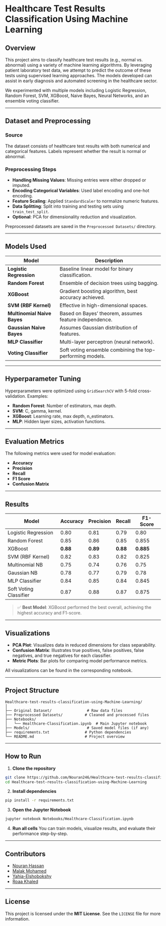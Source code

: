 # Healthcare Test Results Classification Using Machine Learning

## Overview

This project aims to classify healthcare test results (e.g., normal vs. abnormal) using a variety of machine learning algorithms. By leveraging patient laboratory test data, we attempt to predict the outcome of these tests using supervised learning approaches. The models developed can assist in early diagnosis and automated screening in the healthcare sector.

We experimented with multiple models including Logistic Regression, Random Forest, SVM, XGBoost, Naive Bayes, Neural Networks, and an ensemble voting classifier.

---

## Dataset and Preprocessing

### Source

The dataset consists of healthcare test results with both numerical and categorical features. Labels represent whether the result is normal or abnormal.

### Preprocessing Steps

* **Handling Missing Values**: Missing entries were either dropped or imputed.
* **Encoding Categorical Variables**: Used label encoding and one-hot encoding.
* **Feature Scaling**: Applied `StandardScaler` to normalize numeric features.
* **Data Splitting**: Split into training and testing sets using `train_test_split`.
* **Optional**: PCA for dimensionality reduction and visualization.

Preprocessed datasets are saved in the `Preprocessed Datasets/` directory.

---

## Models Used

| Model                       | Description                                               |
| --------------------------- | --------------------------------------------------------- |
| **Logistic Regression**     | Baseline linear model for binary classification.          |
| **Random Forest**           | Ensemble of decision trees using bagging.                 |
| **XGBoost**                 | Gradient boosting algorithm, best accuracy achieved.      |
| **SVM (RBF Kernel)**        | Effective in high-dimensional spaces.                     |
| **Multinomial Naive Bayes** | Based on Bayes’ theorem, assumes feature independence.    |
| **Gaussian Naive Bayes**    | Assumes Gaussian distribution of features.                |
| **MLP Classifier**          | Multi-layer perceptron (neural network).                  |
| **Voting Classifier**       | Soft voting ensemble combining the top-performing models. |

---

## Hyperparameter Tuning

Hyperparameters were optimized using `GridSearchCV` with 5-fold cross-validation. Examples:

* **Random Forest**: Number of estimators, max depth.
* **SVM**: C, gamma, kernel.
* **XGBoost**: Learning rate, max depth, n\_estimators.
* **MLP**: Hidden layer sizes, activation functions.

---

## Evaluation Metrics

The following metrics were used for model evaluation:

* **Accuracy**
* **Precision**
* **Recall**
* **F1 Score**
* **Confusion Matrix**

---

## Results

| Model                  | Accuracy | Precision | Recall   | F1-Score  |
| ---------------------- | -------- | --------- | -------- | --------- |
| Logistic Regression    | 0.80     | 0.81      | 0.79     | 0.80      |
| Random Forest          | 0.85     | 0.86      | 0.85     | 0.855     |
| XGBoost                | **0.88** | **0.89**  | **0.88** | **0.885** |
| SVM (RBF Kernel)       | 0.82     | 0.83      | 0.82     | 0.825     |
| Multinomial NB         | 0.75     | 0.74      | 0.76     | 0.75      |
| Gaussian NB            | 0.78     | 0.77      | 0.79     | 0.78      |
| MLP Classifier         | 0.84     | 0.85      | 0.84     | 0.845     |
| Soft Voting Classifier | 0.87     | 0.88      | 0.87     | 0.875     |

> ✅ **Best Model**: XGBoost performed the best overall, achieving the highest accuracy and F1-score.

---

## Visualizations

* **PCA Plot**: Visualizes data in reduced dimensions for class separability.
* **Confusion Matrix**: Illustrates true positives, false positives, false negatives, and true negatives for each classifier.
* **Metric Plots**: Bar plots for comparing model performance metrics.

All visualizations can be found in the corresponding notebook.

---

## Project Structure

```
Healthcare-test-results-classification-using-Machine-Learning/
│
├── Original Dataset/                # Raw data files
├── Preprocessed Datasets/          # Cleaned and processed files
├── Notebooks/
│   └── Healthcare-Classification.ipynb  # Main Jupyter notebook
├── Models/                          # Saved model files (if any)
├── requirements.txt                # Python dependencies
└── README.md                       # Project overview
```

---

## How to Run

1. **Clone the repository**

```bash
git clone https://github.com/Nouran246/Healthcare-test-results-classification-using-Machine-Learning.git
cd Healthcare-test-results-classification-using-Machine-Learning
```

2. **Install dependencies**

```bash
pip install -r requirements.txt
```

3. **Open the Jupyter Notebook**

```bash
jupyter notebook Notebooks/Healthcare-Classification.ipynb
```

4. **Run all cells**
   You can train models, visualize results, and evaluate their performance step-by-step.

---

## Contributors

- [Nouran Hassan](https://github.com/Nouran246)
- [Malak Mohamed](https://github.com/MalakMohameed)
- [Yahia-Elshobokshy](https://github.com/Yahia-Elshobokshy)
- [Roaa Khaled](https://github.com/Rowlkh)

---

## License

This project is licensed under the **MIT License**. See the `LICENSE` file for more information.

